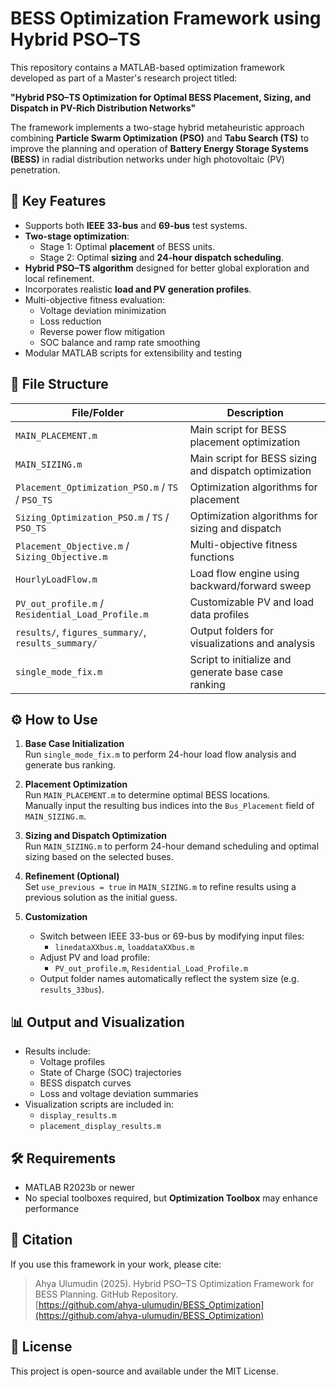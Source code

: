 # BESS Optimization Framework using Hybrid PSO–TS

This repository contains a MATLAB-based optimization framework developed as part of a Master's research project titled:

**"Hybrid PSO–TS Optimization for Optimal BESS Placement, Sizing, and Dispatch in PV-Rich Distribution Networks"**

The framework implements a two-stage hybrid metaheuristic approach combining **Particle Swarm Optimization (PSO)** and **Tabu Search (TS)** to improve the planning and operation of **Battery Energy Storage Systems (BESS)** in radial distribution networks under high photovoltaic (PV) penetration.

## 🌟 Key Features
- Supports both **IEEE 33-bus** and **69-bus** test systems.
- **Two-stage optimization**:
  - Stage 1: Optimal **placement** of BESS units.
  - Stage 2: Optimal **sizing** and **24-hour dispatch scheduling**.
- **Hybrid PSO–TS algorithm** designed for better global exploration and local refinement.
- Incorporates realistic **load and PV generation profiles**.
- Multi-objective fitness evaluation:
  - Voltage deviation minimization
  - Loss reduction
  - Reverse power flow mitigation
  - SOC balance and ramp rate smoothing
- Modular MATLAB scripts for extensibility and testing

## 📁 File Structure

| File/Folder | Description |
|-------------|-------------|
| `MAIN_PLACEMENT.m` | Main script for BESS placement optimization |
| `MAIN_SIZING.m` | Main script for BESS sizing and dispatch optimization |
| `Placement_Optimization_PSO.m` / `TS` / `PSO_TS` | Optimization algorithms for placement |
| `Sizing_Optimization_PSO.m` / `TS` / `PSO_TS` | Optimization algorithms for sizing and dispatch |
| `Placement_Objective.m` / `Sizing_Objective.m` | Multi-objective fitness functions |
| `HourlyLoadFlow.m` | Load flow engine using backward/forward sweep |
| `PV_out_profile.m` / `Residential_Load_Profile.m` | Customizable PV and load data profiles |
| `results/`, `figures_summary/`, `results_summary/` | Output folders for visualizations and analysis |
| `single_mode_fix.m` | Script to initialize and generate base case ranking |

## ⚙️ How to Use

1. **Base Case Initialization**  
   Run `single_mode_fix.m` to perform 24-hour load flow analysis and generate bus ranking.

2. **Placement Optimization**  
   Run `MAIN_PLACEMENT.m` to determine optimal BESS locations.  
   Manually input the resulting bus indices into the `Bus_Placement` field of `MAIN_SIZING.m`.

3. **Sizing and Dispatch Optimization**  
   Run `MAIN_SIZING.m` to perform 24-hour demand scheduling and optimal sizing based on the selected buses.

4. **Refinement (Optional)**  
   Set `use_previous = true` in `MAIN_SIZING.m` to refine results using a previous solution as the initial guess.

5. **Customization**  
   - Switch between IEEE 33-bus or 69-bus by modifying input files:
     - `linedataXXbus.m`, `loaddataXXbus.m`
   - Adjust PV and load profile:
     - `PV_out_profile.m`, `Residential_Load_Profile.m`
   - Output folder names automatically reflect the system size (e.g. `results_33bus`).

## 📊 Output and Visualization

- Results include:
  - Voltage profiles
  - State of Charge (SOC) trajectories
  - BESS dispatch curves
  - Loss and voltage deviation summaries
- Visualization scripts are included in:
  - `display_results.m`
  - `placement_display_results.m`

## 🛠 Requirements
- MATLAB R2023b or newer
- No special toolboxes required, but **Optimization Toolbox** may enhance performance

## 📖 Citation

If you use this framework in your work, please cite:

> Ahya Ulumudin (2025). Hybrid PSO–TS Optimization Framework for BESS Planning. GitHub Repository.  
> [https://github.com/ahya-ulumudin/BESS_Optimization](https://github.com/ahya-ulumudin/BESS_Optimization)

## 📝 License

This project is open-source and available under the MIT License.
